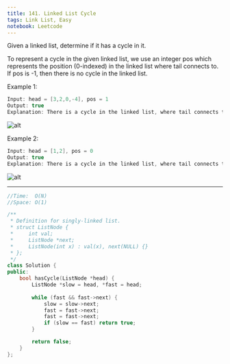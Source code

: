```yaml
---
title: 141. Linked List Cycle
tags: Link List, Easy
notebook: Leetcode
---
```


Given a linked list, determine if it has a cycle in it.

To represent a cycle in the given linked list, we use an integer pos which represents the position (0-indexed) in the linked list where tail connects to. If pos is -1, then there is no cycle in the linked list.

Example 1:
```c++
Input: head = [3,2,0,-4], pos = 1
Output: true
Explanation: There is a cycle in the linked list, where tail connects to the second node.
```
![alt](https://assets.leetcode.com/uploads/2018/12/07/circularlinkedlist.png)

Example 2:
```c++
Input: head = [1,2], pos = 0
Output: true
Explanation: There is a cycle in the linked list, where tail connects to the first node.
```
![alt](https://assets.leetcode.com/uploads/2018/12/07/circularlinkedlist_test2.png)

----------

```c++
//Time:  O(N)
//Space: O(1)

/**
 * Definition for singly-linked list.
 * struct ListNode {
 *     int val;
 *     ListNode *next;
 *     ListNode(int x) : val(x), next(NULL) {}
 * };
 */
class Solution {
public:
    bool hasCycle(ListNode *head) {
        ListNode *slow = head, *fast = head;
        
        while (fast && fast->next) {
            slow = slow->next;
            fast = fast->next;
            fast = fast->next;
            if (slow == fast) return true;
        }

        return false;
    }
};
```



